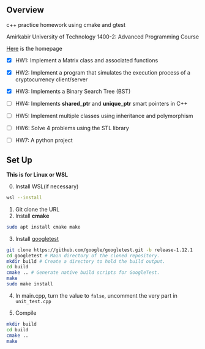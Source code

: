 ## Overview
c++ practice homework using cmake and gtest

Amirkabir University of Technology 1400-2: Advanced Programming Course

[Here](https://github.com/courseworks) is the homepage

- [x] HW1: Implement a Matrix class and associated functions
- [x] HW2: Implement a program that simulates the execution process of a cryptocurrency client/server
- [x] HW3: Implements a Binary Search Tree (BST)
- [ ] HW4: Implements **shared_ptr** and **unique_ptr** smart pointers in C++
- [ ] HW5: Implement multiple classes using inheritance and polymorphism
- [ ] HW6: Solve 4 problems using the STL library
- [ ] HW7: A python project


## Set Up

**This is for Linux or WSL**

0. Install WSL(if necessary)
```bash
wsl --install
```
1. Git clone the URL
2. Install **cmake**

```bash
sudo apt install cmake make 
```

3. Install [googletest](https://github.com/google/googletest/blob/main/googletest/README.md)

```bash
git clone https://github.com/google/googletest.git -b release-1.12.1
cd googletest # Main directory of the cloned repository.
mkdir build # Create a directory to hold the build output.
cd build
cmake .. # Generate native build scripts for GoogleTest.
make
sudo make install
```

4. In main.cpp, turn the value to `false`, uncomment the very part in `unit_test.cpp`

5. Compile

```bash
mkdir build
cd build
cmake ..
make
```
